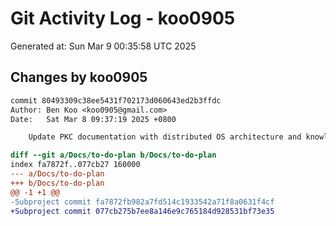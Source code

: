 # Git Activity Log - koo0905
Generated at: Sun Mar  9 00:35:58 UTC 2025
## Changes by koo0905
```diff
commit 80493309c38ee5431f702173d060643ed2b3ffdc
Author: Ben Koo <koo0905@gmail.com>
Date:   Sat Mar 8 09:37:19 2025 +0800

    Update PKC documentation with distributed OS architecture and knowledge management concepts

diff --git a/Docs/to-do-plan b/Docs/to-do-plan
index fa7872f..077cb27 160000
--- a/Docs/to-do-plan
+++ b/Docs/to-do-plan
@@ -1 +1 @@
-Subproject commit fa7872fb982a7fd514c1933542a71f8a0631f4cf
+Subproject commit 077cb275b7ee8a146e9c765184d928531bf73e35
```
